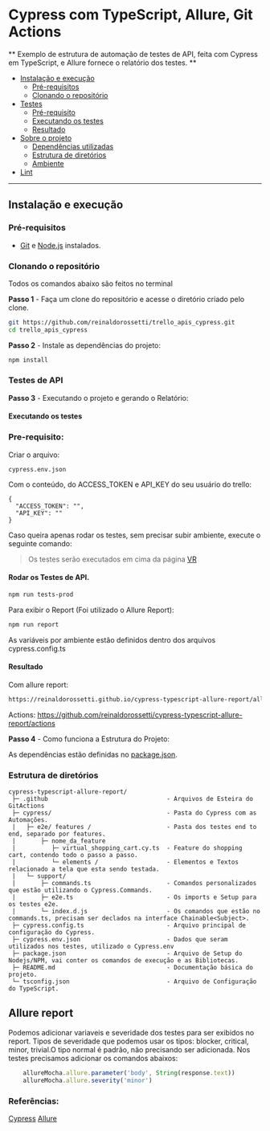 # Cypress com TypeScript, Allure, Git Actions

** Exemplo de estrutura de automação de testes de API, feita com Cypress em TypeScript, e Allure fornece o relatório dos testes. **

- [Instalação e execução](#instalação-e-execução)
  - [Pré-requisitos](#pré-requisitos)
  - [Clonando o repositório](#clonando-o-repositório)
- [Testes](#testes-de-api)
  - [Pré-requisito](#pré-requisito)
  - [Executando os testes](#executando-os-testes)
  - [Resultado](#resultado)
- [Sobre o projeto](#sobre-o-projeto)
  - [Dependências utilizadas](#dependências-utilizadas)
  - [Estrutura de diretórios](#estrutura-de-diretórios)
  - [Ambiente](#ambiente)
- [Lint](#lint)

---

## Instalação e execução

### Pré-requisitos

- [Git](https://git-scm.com/download/) e [Node.js](https://nodejs.org/en/download/) instalados.

### Clonando o repositório

Todos os comandos abaixo são feitos no terminal

**Passo 1** - Faça um clone do repositório e acesse o diretório criado pelo clone.

```sh
git https://github.com/reinaldorossetti/trello_apis_cypress.git
cd trello_apis_cypress
```

**Passo 2** - Instale as dependências do projeto:

```sh
npm install
```
### Testes de API

**Passo 3** - Executando o projeto e gerando o Relatório:

#### Executando os testes

### Pre-requisito:
Criar o arquivo:
```
cypress.env.json
```
Com o conteúdo, do ACCESS_TOKEN e API_KEY do seu usuário do trello:
````
{
  "ACCESS_TOKEN": "",
  "API_KEY": ""
}

````

Caso queira apenas rodar os testes, sem precisar subir ambiente, execute o seguinte comando:

> Os testes serão executados em cima da página [VR](https://loja.vr.com.br/)

#### Rodar os Testes de API.
```sh
npm run tests-prod
```
Para exibir o Report (Foi utilizado o Allure Report):
```sh
npm run report
```

As variáveis por ambiente estão definidos dentro dos arquivos cypress.config.ts

#### Resultado

Com allure report:
```sh
https://reinaldorossetti.github.io/cypress-typescript-allure-report/allure-report/#suites/
```
Actions:
https://github.com/reinaldorossetti/cypress-typescript-allure-report/actions

**Passo 4** - Como funciona a Estrutura do Projeto:

As dependências estão definidas no [package.json](./package.json).

### Estrutura de diretórios

```
cypress-typescript-allure-report/  
 ├─ .github                                 - Arquivos de Esteira do GitActions
 ├─ cypress/                                - Pasta do Cypress com as Automações.
 |   ├─ e2e/ features /                     - Pasta dos testes end to end, separado por features.
 |       ├─ nome_da_feature
 |          ├─ virtual_shopping_cart.cy.ts  - Feature do shopping cart, contendo todo o passo a passo.
 |          └─ elements /                   - Elementos e Textos relacionado a tela que esta sendo testada.
 |   └─ support/  
 |       ├─ commands.ts                     - Comandos personalizados que estão utilizando o Cypress.Commands.
 |       ├─ e2e.ts                          - Os imports e Setup para os testes e2e.  
 |       └─ index.d.js                      - Os comandos que estão no commands.ts, precisam ser declados na interface Chainable<Subject>.
 ├─ cypress.config.ts                       - Arquivo principal de configuração do Cypress.
 ├─ cypress.env.json                        - Dados que seram utilizados nos testes, utilizado o Cypress.env
 ├─ package.json                            - Arquivo de Setup do Nodejs/NPM, vai conter os comandos de execução e as Bibliotecas.
 ├─ README.md                               - Documentação básica do projeto.
 └─ tsconfig.json                           - Arquivo de Configuração do TypeScript.
```

## Allure report  
Podemos adicionar variaveis e severidade dos testes para ser exibidos no report.
Tipos de severidade que podemos usar os tipos: blocker, critical, minor, trivial.O tipo normal é padrão, não precisando ser adicionada.
Nos testes precisamos adicionar os comandos abaixos:
````js
    allureMocha.allure.parameter('body', String(response.text))
    allureMocha.allure.severity('minor')
````

### Referências:  
[Cypress](https://www.cypress.io)
[Allure](https://github.com/Shelex/cypress-allure-plugin)  
